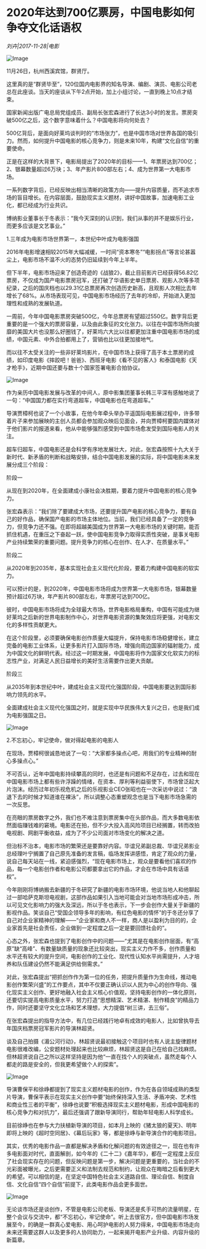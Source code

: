 # 2020年达到700亿票房，中国电影如何争夺文化话语权

*刘卉|2017-11-28|电影*

![Image](http://si1.go2yd.com/get-image/0Ih03nsyiEC)

11月26日，杭州西溪宾馆，群贤厅。

这里真的是“群贤毕至”，120位国内电影界的知名导演、编剧、演员、电影公司老总在此座谈。当天的座谈从下午2点开始，加上小组讨论，一直到晚上10点才结束。

国家新闻出版广电总局党组成员、副局长张宏森进行了长达3小时的发言。票房突破500亿之后，这个数字意味着什么？中国电影将向何处去？

500亿背后，是面向好莱坞谈判时的“市场张力”，也是中国市场对世界各国的吸引力。然而，如何提升中国电影的核心竞争力，则是未来10年，构建“文化自信”的重要使命。

正是在这样的大背景下，电影局提出了2020年的目标——1、年票房达到700亿；2、银幕数量超过6万块；3、年产影片800部左右；4、成为世界第一大电影市场。

一系列数字背后，已经反映出相当清晰的政策方向——提升内容质量，而不追求市场的盲目增长。在内容层面，鼓励现实主义题材，讲好中国故事，加速电影工业化，都已经成为行业共识。

博纳影业董事长于冬表示：“我今天深刻的认识到，我们从事的并不是娱乐行业，而更多应该是文艺事业。”

1.三年成为电影市场世界第一，本世纪中叶成为电影强国

2016年电影增速相较2015年大幅减缓，一时间“资本寒冬”“电影拐点”等言论甚嚣尘上，电影市场不温不火的态势仍旧延续到今年上半年。

但下半年，电影市场迎来了创造奇迹的《战狼2》，截止目前影片已经获得56.82亿票房，不仅成为国产电影票房冠军，还打破了华语影史单日票房、观影人次等多项纪录，之后的国庆档也以29.31亿总票房再次创造历史新高，且观影人次相比去年增长了68%。从市场表现可见，中国电影市场经历了去年的冷却，开始进入更加理性和成熟的发展轨道。

一周前，今年中国电影票房突破500亿，今年总票房有望超过550亿。数字背后更重要的是一个强大的票房容量，以及由此象征的文化张力。以往在中国市场所向披靡的美国大片也没那么好圈钱了，好莱坞六大比以往都更加注重中国电影市场的成绩，中国元素、中外合拍都用上了，营销也比以往更加接地气。

而以往不太受关注的一些非好莱坞影片，在中国市场上获得了高于本土票房的成绩，如印度电影《摔跤吧！爸爸》、西班牙电影《看不见的客人》和泰国电影《天才枪手》，近期中国还要与数十个国家签署电影合拍协议。

![Image](http://si1.go2yd.com/get-image/0Ih03omTxGS)

作为亲历中国电影发展与改革的中间人，原中影集团董事长韩三平深有感触地说了一句：“中国国力都在实行弯道超车，中国电影也在弯道超车。”

导演贾樟柯也说了一个小故事，在他今年牵头举办平遥国际电影展过程中，许多带着片子来参加展映的主创人员都会参加观众映后见面会，并向贾樟柯要国内媒体对于他们影片的报道来看，他从中能够强烈感受到中国市场愈发受到国际电影人的关注。

超车归超车，中国电影还是会科学有序地发展壮大，对此，张宏森按照十九大关于新时代、新矛盾的判断和战略安排，结合中国电影发展的实际，将中国电影未来发展分成三个阶段：

阶段一

从现在到2020年，在全面建成小康社会决胜期，要着力提升中国电影的核心竞争力。

张宏森表示：“我们除了要建成大市场，还要提升国产电影的核心竞争力，要有自己的好作品，确保国产电影的市场主体地位。当前，我们已经具备了一定的竞争力，但竞争力还不强。在即将超越美国成为世界第一大电影市场的关键时期，能否抓住机遇，在重压之下奋起一跃，使中国电影竞争力取得实质性突破，是事关电影产业持续繁荣的重要问题。提升竞争力的核心在创作、在人才、在质量水平。”

阶段二

从2020年到2035年，基本实现社会主义现代化阶段，要着力构建中国电影的软实力。

可以预计的是，到2020年，中国电影市场将成为世界第一大电影市场，银幕数量预计超过6万块，年产影片800部左右，年票房可达到700亿。

彼时，中国电影市场将成为全球最大市场，世界电影格局重构，中国有可能成为继好莱坞之后新的世界电影制作中心，对世界电影资源的集聚效应将更强，对电影文化的多样性贡献更大。

在这个阶段里，必须要确保电影创作质量大幅提升，保持电影市场稳健增长，建立完备的电影工业体系，让更多影片打入国际市场，增强向周边国家的辐射能力，成为中国文化的鲜明代表。经过这一时期发展，中国电影将作为国家文化软实力的标志性产业，对满足人民日益增长的美好生活需要作出更大贡献。

阶段三

从2035年到本世纪中叶，建成社会主义现代化强国阶段，中国电影要达到国际影响力领先的水平。

全面建成社会主义现代化强国之时，就是实现中华民族伟大复兴之日，也是我们成为电影强国之日。

![Image](http://si1.go2yd.com/get-image/0Ih03rc1FZI)

2.不忘初心，牢记使命，做对得起电影的电影人

在现场，贾樟柯很诚恳地说了一句：“大家都多操点心吧，用我们的专业精神的耐心多操点心。”

不可否认，近年中国电影持续攀高的同时，也还是有问题和不足存在，过去和现在中国电影市场上都有些许浮躁的情绪，在资本、厚利等利益驱使下，市场曾泛起大片泡沫。经历过年初乐视危机之后的乐视影业CEO张昭也在一次采访中说过：“浪退下去的时候才知道谁在裸泳”，所以调整心态重塑观念也是当下电影市场急需的一次反思。

在亮眼的票房数字之外，我们也不难注意到票房集中在头部作品，而大多数电影依然面临赚钱难的窘境。电影还在拍，但不少大投入高风险项目已经搁置，转而改拍电视剧、网剧平衡收益，成为了不少公司面对市场变化的解决之道。

但治标不治本，电影市场的繁荣还是要靠好内容。华谊兄弟副总裁、华谊兄弟影业总经理叶宁搁置了自己原先准备的发言稿，临场发挥讲感悟，肯定了观众的力量，说自己每天站在一线，紧迫感强烈，“现在电影市场上，观众是要看他们喜欢的作品，每一个电影创作者和电影公司都要拿出它的作品，才会在市场中具有话语权”。

今年刚刚将博纳搬去新疆的于冬研究了新疆的电影市场环境，他说当地人和他聊起过一部哈萨克斯坦电视剧，这部作品如果引入当地可能会对当地市场形成冲击，所以可见文化影响力的强大及深远，所以于冬也表示，下一步会创作大量关于新疆的影视作品。笑谈自己“受国企领导多年的影响，有红色电影的情怀”的于冬还分享了自己对企业家精神的理解——“企业家和商人不一样，商人是以盈利为目的的，企业家首先是社会责任，企业做到一定程度之后一定是要回馈社会的”。

心态之外，张宏森也提到了电影创作中的问题——“尤其是在电影创作层面，有“高原”缺“高峰”、有数量缺质量的现象还比较突出，现实主义力作不多，创作质量和水平还有较大的提升空间，电影创作的工业化、现代性认知水平尚需提升，人才培养和队伍建设仍然不能满足供给侧需求。”

对此，张宏森提出“把抓创作作为第一位的任务，把提升质量作为生命线，推动电影创作繁荣兴盛”的工作要点，其中不仅要正确认识以人民为中心的创作导向、强化现实主义创作、更好地融入社会主义核心价值观，坚持电影创作的一体化原则，还要切实提高电影质量水平，努力打造“思想精深、艺术精湛、制作精良”的精品力作，同时还要坚守文化立场和艺术理想，大力提倡“树三讲，去三俗”。

在张宏森提出的指导方法中，有几位已经践行地卓有成效的电影人，比如曾执导去年国庆档票房冠军影片的导演林超贤。

谈及自己拍摄《湄公河行动》，林超贤说最初接触这个项目时也有人说主旋律题材电影很难改编，公安题材处理起来也比较麻烦，林超贤这是自己在给自己找麻烦。但林超贤说自己之所以这样坚持是因为他“一直在找个人的突破点，虽然走每个人都走的路是安全的，但我更希望做个人的探索”。

![Image](http://si1.go2yd.com/get-image/0Ih03szXC1A)

导演曹保平和徐峥都提到了现实主义题材电影的创作，作为在各自领域成熟的类型片导演，曹保平表示在现实主义创作中要“始终保持深入生活、矛盾冲突、艺术性和商业性三者的平衡”，徐峥也说要“积极选择现实主义题材电影，形成中国电影的核心竞争力和对抗力”，最后还强调了跟新导演同行，帮助年轻电影人科学成长。

目前徐峥也在参与大力扶植新导演的项目，如本月上映的《猪太狼的夏天》、明年即将上映的《超时空同居》、《幕后玩家》等，都是徐峥与新导演合作的电影项目。

其实，优秀的电影作品一直都是解决矛盾和化解问题的有效途径之一，现在也有许多电影面对时代，直面解剖，如今年的《二十二》《嘉年华》，都在一定程度上反应了社会现实存在的问题，但反映问题是第一步，解决问题是更重要的，当社会的不光彩面被曝光，之后更需要正义和法制去规范和制约，让观众在晦暗之后看到更大的希望。可以相信的是，在坚定中国特色社会主义道路自信、理论自信、制度自信、文化自信“四个自信”前提下，此类电影作品会更多面世。

![Image](http://si1.go2yd.com/get-image/0Ih03qjIvs8)

无论谈市场还是谈创作，不管是电影公司老板、导演还是炙手可热的流量明星，在整个会议与交流中，都“不忘初心，牢记使命”。听上去很官方，但中国电影市场发展至今，的确是一群真心爱电影、用心呵护电影的人努力得来，中国电影市场走向未来还需要这群人以及更多的人协同助力，一起来揭开电影产业升级、内容升级的新篇章。

